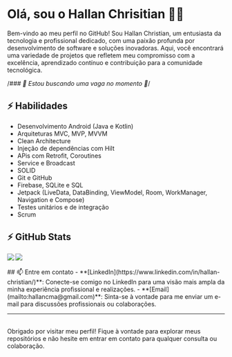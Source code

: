 # Olá, sou o Hallan Chrisitian 👨‍💻

Bem-vindo ao meu perfil no GitHub! Sou Hallan Christian, um entusiasta da tecnologia e profissional dedicado, com uma paixão profunda por desenvolvimento de software e soluções inovadoras. Aqui, você encontrará uma variedade de projetos que refletem meu compromisso com a excelência, aprendizado contínuo e contribuição para a comunidade tecnológica.

/*### 👀 Estou buscando uma vaga no momento 👀*/

## ⚡ Habilidades
- Desenvolvimento Android (Java e Kotlin)
- Arquiteturas MVC, MVP, MVVM
- Clean Architecture
- Injeção de dependências com Hilt
- APis com Retrofit, Coroutines
- Service e Broadcast
- SOLID
- Git e GitHub
- Firebase, SQLite e SQL
- Jetpack (LiveData, DataBinding, ViewModel, Room, WorkManager, Navigation e Compose)
- Testes unitários e de integração
- Scrum
## ⚡ GitHub Stats

<img align="left" src="https://github-readme-stats.vercel.app/api?username=hallancma&show_icons=true&count_private=true&theme=gruvbox" />
<img src="https://github-readme-stats.vercel.app/api/top-langs/?username=hallancma&layout=compact&count_private=true&theme=gruvbox" />
<br>
<br>
## 📫 Entre em contato
- **[LinkedIn](https://www.linkedin.com/in/hallan-christian/)**: Conecte-se comigo no LinkedIn para uma visão mais ampla da minha experiência profissional e realizações.
- **[Email](mailto:hallancma@gmail.com)**: Sinta-se à vontade para me enviar um e-mail para discussões profissionais ou colaborações.

---
<br>
Obrigado por visitar meu perfil! Fique à vontade para explorar meus repositórios e não hesite em entrar em contato para qualquer consulta ou colaboração.
